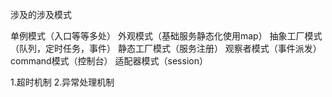 涉及的涉及模式

单例模式（入口等等多处）
外观模式（基础服务静态化使用map）
抽象工厂模式（队列，定时任务，事件）
静态工厂模式（服务注册）
观察者模式（事件派发）
command模式（控制台）
适配器模式（session）


1.超时机制
2.异常处理机制